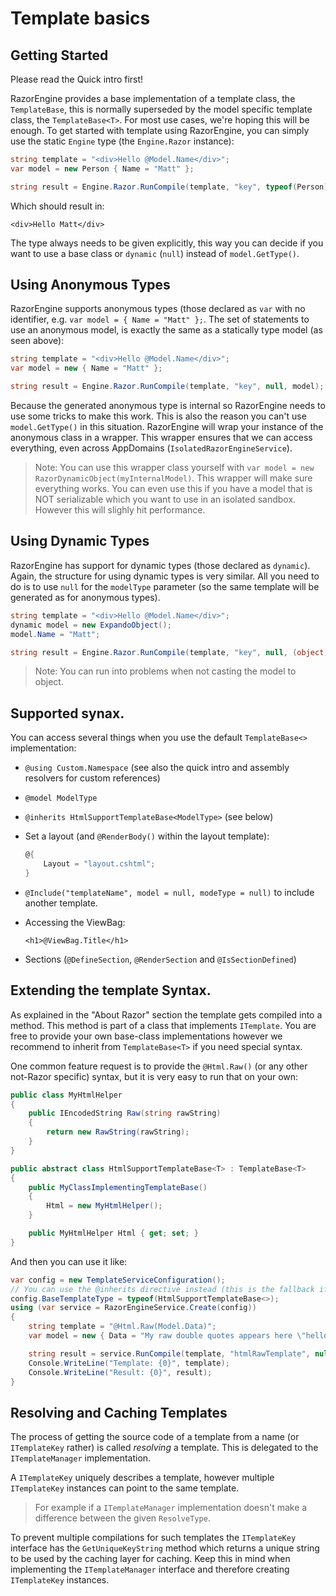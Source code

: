 ﻿# Template basics

## Getting Started

Please read the Quick intro first!

RazorEngine provides a base implementation of a template class, the `TemplateBase`, this is normally superseded by the model specific template class, 
the `TemplateBase<T>`. For most use cases, we're hoping this will be enough. 
To get started with template using RazorEngine, you can simply use the static `Engine` type (the `Engine.Razor` instance):

```csharp
string template = "<div>Hello @Model.Name</div>";
var model = new Person { Name = "Matt" };

string result = Engine.Razor.RunCompile(template, "key", typeof(Person), model);
```

Which should result in:

```markup
<div>Hello Matt</div>
```

The type always needs to be given explicitly, this way you can decide if you want to use a base class or `dynamic` (`null`)
instead of `model.GetType()`.

## Using Anonymous Types
RazorEngine supports anonymous types (those declared as `var` with no identifier, e.g. `var model = { Name = "Matt" };`. 
The set of statements to use an anonymous model, is exactly the same as a statically type model (as seen above):

```csharp
string template = "<div>Hello @Model.Name</div>";
var model = new { Name = "Matt" };

string result = Engine.Razor.RunCompile(template, "key", null, model);
```

Because the generated anonymous type is internal so RazorEngine needs to use some tricks to make this work. 
This is also the reason you can't use `model.GetType()` in this situation.
RazorEngine will wrap your instance of the anonymous class in a wrapper. 
This wrapper ensures that we can access everything, even across AppDomains (`IsolatedRazorEngineService`).

> Note: You can use this wrapper class yourself with `var model = new RazorDynamicObject(myInternalModel)`.
> This wrapper will make sure everything works. You can even use this if you have a model that is NOT serializable which you want to use in
> an isolated sandbox. However this will slighly hit performance.

## Using Dynamic Types
RazorEngine has support for dynamic types (those declared as `dynamic`). Again, the structure for using dynamic types is very similar.
All you need to do is to use `null` for the `modelType` parameter (so the same template will be generated as for anonymous types).

```csharp
string template = "<div>Hello @Model.Name</div>";
dynamic model = new ExpandoObject();
model.Name = "Matt";

string result = Engine.Razor.RunCompile(template, "key", null, (object)model);
```

> Note: You can run into problems when not casting the model to object.

## Supported synax.

You can access several things when you use the default `TemplateBase<>` implementation:

- `@using Custom.Namespace`
  (see also the quick intro and assembly resolvers for custom references)
- `@model ModelType`
- `@inherits HtmlSupportTemplateBase<ModelType>`
  (see below)
- Set a layout (and `@RenderBody()` within the layout template):

  ```csharp
  @{
      Layout = "layout.cshtml";
  }
  ```
	
- `@Include("templateName", model = null, modeType = null)` to include another template.

- Accessing the ViewBag:
	
  ```markup
  <h1>@ViewBag.Title</h1>
  ```

- Sections (`@DefineSection`, `@RenderSection` and `@IsSectionDefined`)


## Extending the template Syntax.

As explained in the "About Razor" section the template gets compiled into a method.
This method is part of a class that implements `ITemplate`. 
You are free to provide your own base-class implementations however we recommend to inherit from `TemplateBase<T>` if you need special syntax.

One common feature request is to provide the `@Html.Raw()` (or any other not-Razor specific) syntax, but it is very easy to run that on your own:

```csharp
public class MyHtmlHelper
{
    public IEncodedString Raw(string rawString)
    {
        return new RawString(rawString);
    }
}

public abstract class HtmlSupportTemplateBase<T> : TemplateBase<T>
{
    public MyClassImplementingTemplateBase()
    {
        Html = new MyHtmlHelper();
    }

    public MyHtmlHelper Html { get; set; }
}
```

And then you can use it like:

```csharp
var config = new TemplateServiceConfiguration();
// You can use the @inherits directive instead (this is the fallback if no @inherits is found).
config.BaseTemplateType = typeof(HtmlSupportTemplateBase<>);
using (var service = RazorEngineService.Create(config))
{
    string template = "@Html.Raw(Model.Data)";
    var model = new { Data = "My raw double quotes appears here \"hello!\"" };

    string result = service.RunCompile(template, "htmlRawTemplate", null, model);
    Console.WriteLine("Template: {0}", template);
    Console.WriteLine("Result: {0}", result);
}
```

## Resolving and Caching Templates

The process of getting the source code of a template from a name (or `ITemplateKey` rather) is called _resolving_ a template.
This is delegated to the `ITemplateManager` implementation.

A `ITemplateKey` uniquely describes a template, however multiple `ITemplateKey` instances can point to the same template.
> For example if a `ITemplateManager` implementation doesn't make a difference between the given `ResolveType`.

To prevent multiple compilations for such templates the `ITemplateKey` interface has the `GetUniqueKeyString` method which returns a unique string 
to be used by the caching layer for caching. 
Keep this in mind when implementing the `ITemplateManager` interface and therefore creating `ITemplateKey` instances.
